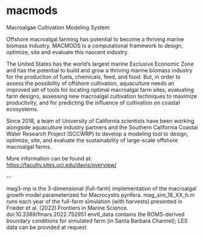 # macmods
Macroalgae Cultivation Modeling System

Offshore macroalgal farming has potential to become a thriving marine biomass industry. MACMODS is a computational framework to design, optimize, site and evaluate this nascent industry.

The United States has the world’s largest marine Exclusive Economic Zone and has the potential to build and grow a thriving marine biomass industry for the production of fuels, chemicals, feed, and food. But, in order to assess the possibility of offshore cultivation, aquaculture needs an improved set of tools for locating optimal macroalgal farm sites, evaluating farm designs, assessing new macroalgal cultivation techniques to maximize productivity, and for predicting the influence of cultivation on coastal ecosystems.

Since 2018, a team of University of California scientists have been working alongside aquaculture industry partners and the Southern California Coastal Water Research Project (SCCWRP) to develop a modeling tool to design, optimize, site, and evaluate the sustainability of large-scale offshore macroalgal farms.

More information can be found at: https://faculty.sites.uci.edu/davis/overview/

--

mag3-mp is the 3-dimensional (full-farm) implementation of the macroalgal growth model parameterized for Macrocystis pyrifera.
mag_sim_18_XX_h.m runs each year of the full-farm simulation (with harvests) presented in Frieder et al. (2022) Frontiers in Marine Science. doi:10.3389/fmars.2022.752951
envtl_data contains the ROMS-derived boundary conditions for simulated farm (in Santa Barbara Channel); LES data can be provided at request
